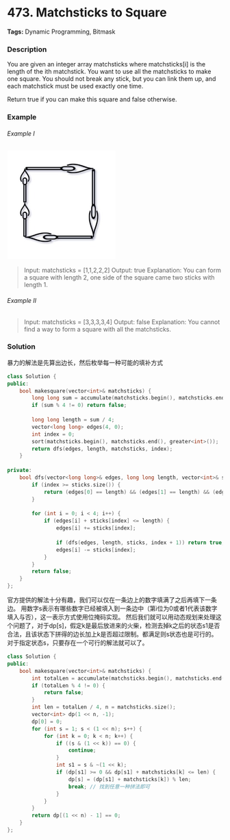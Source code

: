 # 473. Matchsticks to Square

**Tags:** Dynamic Programming, Bitmask

### Description

You are given an integer array matchsticks where matchsticks[i] is the length of the ith matchstick. You want to use all the matchsticks to make one square. You should not break any stick, but you can link them up, and each matchstick must be used exactly one time.

Return true if you can make this square and false otherwise.

### Example 

###### Example I

![](./matchsticks1-grid.jpg)

> Input: matchsticks = [1,1,2,2,2]
> Output: true
> Explanation: You can form a square with length 2, one side of the square came two sticks with length 1.

###### Example II

> Input: matchsticks = [3,3,3,3,4]
> Output: false
> Explanation: You cannot find a way to form a square with all the matchsticks.

### Solution

暴力的解法是先算出边长，然后枚举每一种可能的填补方式

```c++
class Solution {
public:
    bool makesquare(vector<int>& matchsticks) {
        long long sum = accumulate(matchsticks.begin(), matchsticks.end(), 0LL);
        if (sum % 4 != 0) return false;

        long long length = sum / 4;
        vector<long long> edges(4, 0);
        int index = 0;
        sort(matchsticks.begin(), matchsticks.end(), greater<int>());
        return dfs(edges, length, matchsticks, index);
    }

private:
    bool dfs(vector<long long>& edges, long long length, vector<int>& sticks, int index) {
        if (index >= sticks.size()) {
            return (edges[0] == length) && (edges[1] == length) && (edges[2] == length) && (edges[3] == length);
        }

        for (int i = 0; i < 4; i++) {
            if (edges[i] + sticks[index] <= length) {
                edges[i] += sticks[index];

                if (dfs(edges, length, sticks, index + 1)) return true;
                edges[i] -= sticks[index];
            }
        }
        return false;
    }
};
```

官方提供的解法十分有趣，我们可以仅在一条边上的数字填满了之后再填下一条边。
用数字s表示有哪些数字已经被填入到一条边中（第i位为0或者1代表该数字填入与否），这一表示方式使用位掩码实现。
然后我们就可以用动态规划来处理这个问题了，对于dp[s]，假定k是最后放进来的火柴，检测去掉k之后的状态s1是否合法，且该状态下拼得的边长加上k是否超过限制。都满足则s状态也是可行的。
对于指定状态s，只要存在一个可行的解法就可以了。

```c++
class Solution {
public:
    bool makesquare(vector<int>& matchsticks) {
        int totalLen = accumulate(matchsticks.begin(), matchsticks.end(), 0);
        if (totalLen % 4 != 0) {
            return false;
        }
        int len = totalLen / 4, n = matchsticks.size();
        vector<int> dp(1 << n, -1);
        dp[0] = 0;
        for (int s = 1; s < (1 << n); s++) {
            for (int k = 0; k < n; k++) {
                if ((s & (1 << k)) == 0) {
                    continue;
                }
                int s1 = s & ~(1 << k);
                if (dp[s1] >= 0 && dp[s1] + matchsticks[k] <= len) {
                    dp[s] = (dp[s1] + matchsticks[k]) % len;
                    break; // 找到任意一种拼法即可
                }
            }
        }
        return dp[(1 << n) - 1] == 0;
    }
};
```
